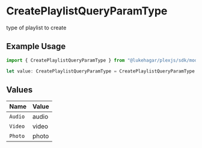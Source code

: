 # CreatePlaylistQueryParamType

type of playlist to create

## Example Usage

```typescript
import { CreatePlaylistQueryParamType } from "@lukehagar/plexjs/sdk/models/operations";

let value: CreatePlaylistQueryParamType = CreatePlaylistQueryParamType.Audio;
```

## Values

| Name    | Value   |
| ------- | ------- |
| `Audio` | audio   |
| `Video` | video   |
| `Photo` | photo   |